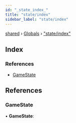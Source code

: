 ```yaml
---
id: "_state_index_"
title: "state/index"
sidebar_label: "state/index"
---
```


[shared](../index.md) › [Globals](../globals.md) › ["state/index"](_state_index_.md)

## Index

### References

* [GameState](_state_index_.md#gamestate)

## References

###  GameState

• **GameState**:
